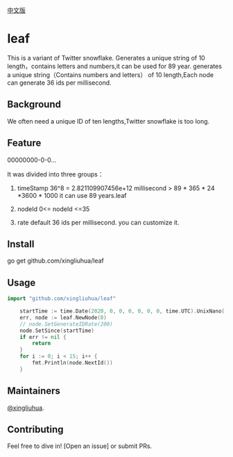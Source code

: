 [中文版](https://github.com/xingliuhua/leaf/blob/master/README.cn.md)
# leaf

This is a variant of Twitter snowflake. Generates a unique string of 10 length，contains letters and numbers,it can be used for 89 year.
generates a unique string（Contains numbers and letters） of 10 length,Each node can generate 36 ids per millisecond.

## Background

We often need a unique ID of ten lengths,Twitter snowflake is too long.

## Feature

00000000-0-0...

It was divided into three groups：
1. timeStamp
36^8 = 2.821109907456e+12 millisecond > 89 * 365 * 24 *3600 * 1000
it can use 89 years.leaf

2. nodeId
0<= nodeId <=35

3. rate
default 36 ids per millisecond.
you can customize it.

## Install
go get github.com/xingliuhua/leaf
## Usage
``` go
import "github.com/xingliuhua/leaf"
```

``` go
    startTime := time.Date(2020, 0, 0, 0, 0, 0, 0, time.UTC).UnixNano() / 1000000
	err, node := leaf.NewNode(0)
	// node.SetGenerateIDRate(200)
	node.SetSince(startTime)
	if err != nil {
		return
	}
	for i := 0; i < 15; i++ {
		fmt.Println(node.NextId())
	}
```

## Maintainers

[@xingliuhua](https://github.com/xingliuhua).

## Contributing

Feel free to dive in! [Open an issue] or submit PRs.
